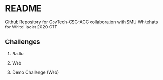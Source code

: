 # README

Github Repository for GovTech-CSG-ACC collaboration with SMU Whitehats for WhiteHacks 2020 CTF

## Challenges

1. Radio

2. Web

3. Demo Challenge (Web)
